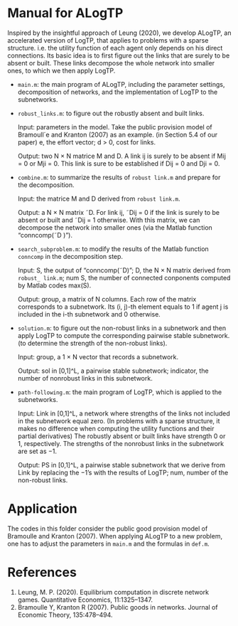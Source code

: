 # Manual for ALogTP
Inspired by the insightful approach of Leung (2020), we develop ALogTP, an accelerated version of LogTP, that applies to problems with a sparse structure.
i.e. the utility function of each agent only depends on his direct connections. 
Its basic idea is to first figure out the links that are surely to be absent or built. These links decompose the whole network into smaller ones, to which we then apply LogTP.

- `main.m`: the main program of ALogTP, including the parameter settings, decomposition
of networks, and the implementation of LogTP to the subnetworks.

- `robust_links.m`: to figure out the robustly absent and built links.
  
  Input: parameters in the model. Take the public provision model of Bramoull´e and
  Kranton (2007) as an example. (in Section 5.4 of our paper) e, the effort
  vector; d > 0, cost for links.
  
  Output: two N × N matrice M and D. A link ij is surely to be absent if
  Mij = 0 or Mji = 0. This link is sure to be established if Dij = 0 and Dji = 0.
  
- `combine.m`: to summarize the results of `robust link.m` and prepare for the
  decomposition.
  
  Input: the matrice M and D derived from `robust link.m`.
  
  Output: a N × N matrix ˜D. For link ij, ˜Dij = 0 if the link is surely to be absent
  or built and ˜Dij = 1 otherwise. With this matrix, we can decompose the network
  into smaller ones (via the Matlab function “conncomp(˜D )”).
  
- `search_subproblem.m`: to modify the results of the Matlab function `conncomp`
  in the decomposition step.

  Input: S, the output of “conncomp(˜D)”; D, the N × N matrix derived from `robust_
  link.m`; num S, the number of connected conponents computed by Matlab
  codes max(S).
  
  Output: group, a matrix of N columns. Each row of the matrix corresponds to
  a subnetwork. Its (i, j)-th element equals to 1 if agent j is included in the i-th
  subnetwork and 0 otherwise.
  
- `solution.m`: to figure out the non-robust links in a subnetwork and then apply
  LogTP to compute the corresponding pairwise stable subnetwork. (to determine
  the strength of the non-robust links).
  
  Input: group, a 1 × N vector that records a subnetwork.

  Output: sol in [0,1]^L, a pairwise stable subnetwork; indicator, the number of nonrobust
  links in this subnetwork.
  
- `path-following.m`: the main program of LogTP, which is applied to the subnetworks.
 
  Input: Link in [0,1]^L, a network where strengths of the links not included in the
  subnetwork equal zero. (In problems with a sparse structure, it makes no difference
  when computing the utility functions and their partial derivatives) The robustly
  absent or built links have strength 0 or 1, respectively. The strengths of the nonrobust
  links in the subnetwork are set as −1.

  Output: PS in [0,1]^L, a pairwise stable subnetwork that we derive from Link by replacing
  the −1’s with the results of LogTP; num, number of the non-robust links.

# Application

The codes in this folder consider the public good provision model of Bramoulle and Kranton (2007). When applying ALogTP to a new problem, one has to adjust the parameters in `main.m` and the formulas in `def.m`.

# References
1. Leung, M. P. (2020). Equilibrium computation in discrete network games. Quantitative Economics, 11:1325–1347.
2. Bramoulle Y, Kranton R (2007). Public goods in networks. Journal of Economic Theory, 135:478–494.


